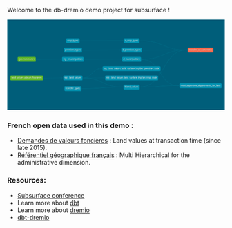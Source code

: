Welcome to the db-dremio demo project for subsurface !

![DAG](subsurface.png)

### French open data used in this demo :

- [Demandes de valeurs foncières](https://www.data.gouv.fr/fr/datasets/demandes-de-valeurs-foncieres/) : Land values at transaction time (since late 2015).
- [Référentiel géographique français](https://data.enseignementsup-recherche.gouv.fr/explore/dataset/fr-esr-referentiel-geographique/export/) : Multi Hierarchical for the administrative dimension.


### Resources:
- [Subsurface conference](https://subsurfaceconf.com)
- Learn more about [dbt](https://docs.getdbt.com/docs/introduction)
- Learn more about [dremio](https://dremio.com)
- [dbt-dremio](https://github.com/fabrice-etanchaud/dbt-dremio)
